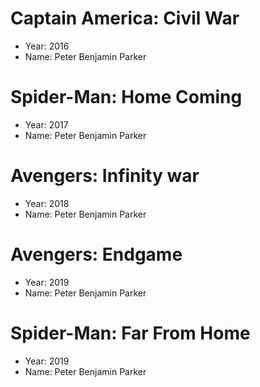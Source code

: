 # Captain America: Civil War 
- Year: 2016 
- Name: Peter Benjamin Parker

# Spider-Man: Home Coming
- Year: 2017 
- Name: Peter Benjamin Parker 

# Avengers: Infinity war 
- Year: 2018 
- Name: Peter Benjamin Parker 

# Avengers: Endgame 
- Year: 2019 
- Name: Peter Benjamin Parker 

# Spider-Man: Far From Home 
- Year: 2019 
- Name: Peter Benjamin Parker 
